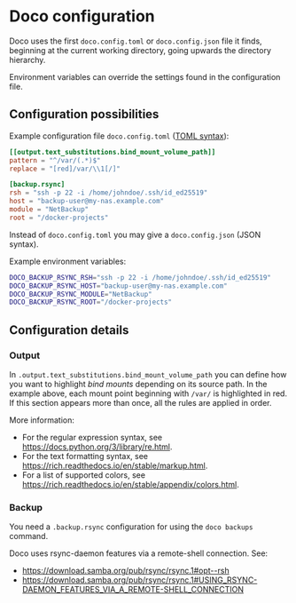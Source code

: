 # Doco configuration

Doco uses the first `doco.config.toml` or `doco.config.json` file it finds,
beginning at the current working directory,
going upwards the directory hierarchy.

Environment variables can override the settings found in the configuration file.

## Configuration possibilities

Example configuration file
`doco.config.toml` ([TOML syntax](https://toml.io/en/)):
```toml
[[output.text_substitutions.bind_mount_volume_path]]
pattern = "^/var/(.*)$"
replace = "[red]/var/\\1[/]"

[backup.rsync]
rsh = "ssh -p 22 -i /home/johndoe/.ssh/id_ed25519"
host = "backup-user@my-nas.example.com"
module = "NetBackup"
root = "/docker-projects"
```

Instead of `doco.config.toml` you may give a
`doco.config.json` (JSON syntax).

Example environment variables:
```bash
DOCO_BACKUP_RSYNC_RSH="ssh -p 22 -i /home/johndoe/.ssh/id_ed25519"
DOCO_BACKUP_RSYNC_HOST="backup-user@my-nas.example.com"
DOCO_BACKUP_RSYNC_MODULE="NetBackup"
DOCO_BACKUP_RSYNC_ROOT="/docker-projects"
```

## Configuration details

### Output

In `.output.text_substitutions.bind_mount_volume_path`
you can define how you want to highlight _bind mounts_ depending on its source path.
In the example above, each mount point beginning with `/var/` is highlighted in red.
If this section appears more than once, all the rules are applied in order.

More information:
- For the regular expression syntax, see https://docs.python.org/3/library/re.html.
- For the text formatting syntax, see https://rich.readthedocs.io/en/stable/markup.html.
- For a list of supported colors, see https://rich.readthedocs.io/en/stable/appendix/colors.html.

### Backup

You need a `.backup.rsync` configuration for using the `doco backups` command.

Doco uses rsync-daemon features via a remote-shell connection.
See:
- https://download.samba.org/pub/rsync/rsync.1#opt--rsh
- https://download.samba.org/pub/rsync/rsync.1#USING_RSYNC-DAEMON_FEATURES_VIA_A_REMOTE-SHELL_CONNECTION

